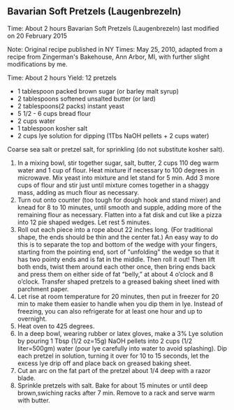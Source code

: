 ## Bavarian Soft Pretzels (Laugenbrezeln)

Time: About 2 hours 
Bavarian Soft Pretzels (Laugenbrezeln)
last modified on 20 February 2015

Note: Original recipe published in NY Times: May 25, 2010, adapted from a recipe from Zingerman's Bakehouse, Ann Arbor, MI, with further slight modifications by me.

Time: About 2 hours 
Yield: 12 pretzels
* 1 tablespoon packed brown sugar (or barley malt syrup)
* 2 tablespoons softened unsalted butter (or lard)
* 2 tablespoons(2 packs) instant yeast
* 5 1/2 - 6 cups bread flour
* 2 cups water
* 1 tablespoon kosher salt
* 2 cups lye solution for dipping (1Tbs NaOH pellets + 2 cups water)

Coarse sea salt or pretzel salt, for sprinkling (do not substitute kosher salt). 
1. In a mixing bowl, stir together sugar, salt, butter, 2 cups 110 deg warm water and 1 cup of flour. Heat mixture if necessary to 100 degrees in microwave. Mix yeast into mixture and let stand for 5 min. Add 3 more cups of flour and stir just until mixture comes together in a shaggy mass, adding as much flour as necessary. 
2. Turn out onto counter (too tough for dough hook and stand mixer) and knead for 8 to 10 minutes, until smooth and supple, adding more of the remaining flour as necessary. Flatten into a fat disk and cut like a pizza into 12 pie shaped wedges. Let rest 5 minutes. 
3. Roll out each piece into a rope about 22 inches long. (For traditional shape, the ends should be thin and the center fat.) An easy way to do this is to separate the top and bottom of the wedge with your fingers, starting from the pointing end, sort of "unfolding" the wedge so that it has two pointy ends and is fat in the middle. Then roll it out! Then lift both ends, twist them around each other once, then bring ends back and press them on either side of fat “belly,” at about 4 o’clock and 8 o’clock. Transfer shaped pretzels to a greased baking sheet lined with parchment paper.
4. Let rise at room temperature for 20 minutes, then put in freezer for 20 min to make them easier to handle when you dip them in lye. Instead of freezing, you can also refrigerate for at least one hour and up to overnight. 
5. Heat oven to 425 degrees. 
6. In a deep bowl, wearing rubber or latex gloves, make a 3% Lye solution by pouring 1 Tbsp (1/2 oz=15g) NaOH pellets into 2 cups (1/2 liter=500gm) water (pour lye carefully into water to avoid splashing). Dip each pretzel in solution, turning it over for 10 to 15 seconds, let the excess lye drip off and place back on greased baking sheet. 
7. Cut an arc on the fat part of the pretzel about 1/4 deep with a razor blade.
8. Sprinkle pretzels with salt. Bake for about 15 minutes or until deep brown,swiching racks after 7 min. Remove to a rack and serve warm with butter.
